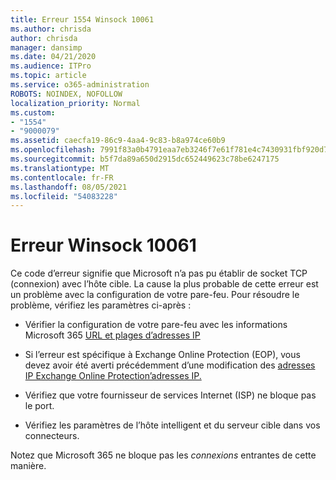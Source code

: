 ```yaml
---
title: Erreur 1554 Winsock 10061
ms.author: chrisda
author: chrisda
manager: dansimp
ms.date: 04/21/2020
ms.audience: ITPro
ms.topic: article
ms.service: o365-administration
ROBOTS: NOINDEX, NOFOLLOW
localization_priority: Normal
ms.custom:
- "1554"
- "9000079"
ms.assetid: caecfa19-86c9-4aa4-9c83-b8a974ce60b9
ms.openlocfilehash: 7991f83a0b4791eaa7eb3246f7e61f781e4c7430931fbf920d7fd9e44c018d13
ms.sourcegitcommit: b5f7da89a650d2915dc652449623c78be6247175
ms.translationtype: MT
ms.contentlocale: fr-FR
ms.lasthandoff: 08/05/2021
ms.locfileid: "54083228"
---
```

# <a name="winsock-error-10061"></a>Erreur Winsock 10061

Ce code d’erreur signifie que Microsoft n’a pas pu établir de socket TCP (connexion) avec l’hôte cible. La cause la plus probable de cette erreur est un problème avec la configuration de votre pare-feu. Pour résoudre le problème, vérifiez les paramètres ci-après :

- Vérifier la configuration de votre pare-feu avec les informations Microsoft 365 [URL et plages d’adresses IP](https://docs.microsoft.com/office365/enterprise/urls-and-ip-address-ranges)

- Si l’erreur est spécifique à Exchange Online Protection (EOP), vous devez avoir été averti précédemment d’une modification des [adresses IP Exchange Online Protection’adresses IP.](https://docs.microsoft.com/office365/SecurityCompliance/eop/exchange-online-protection-ip-addresses)

- Vérifiez que votre fournisseur de services Internet (ISP) ne bloque pas le port.

- Vérifiez les paramètres de l’hôte intelligent et du serveur cible dans vos connecteurs.

Notez que Microsoft 365 ne bloque pas les *connexions* entrantes de cette manière.
